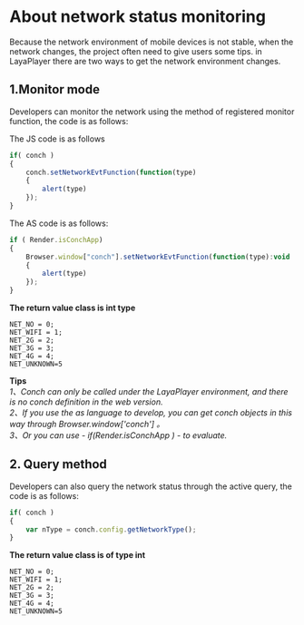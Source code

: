
# About network status monitoring
Because the network environment of mobile devices is not stable, when the network changes, the project often need to give users some tips. in LayaPlayer there are two ways to get the network environment changes.

## 1.Monitor mode

Developers can monitor the network using the method of registered monitor function, the code is as follows:

The JS code is as follows
```javascript
if( conch )
{
    conch.setNetworkEvtFunction(function(type)
    {
	    alert(type)
    });
}
```
The AS code is as follows:
```javascript
if ( Render.isConchApp)
{
    Browser.window["conch"].setNetworkEvtFunction(function(type):void
    {
        alert(type)
    });
}
```

**The return value class is int type**
```
NET_NO = 0;
NET_WIFI = 1;
NET_2G = 2;
NET_3G = 3;
NET_4G = 4;
NET_UNKNOWN=5
```
**Tips**  
*1、Conch can only be called under the LayaPlayer environment, and there is no conch definition in the web version.*  
*2、If you use the as language to develop, you can get conch objects in this way through  Browser.window['conch'] 。*  
*3、Or you can use  - if(Render.isConchApp ) - to evaluate.*  

## 2. Query method

Developers can also query the network status through the active query, the code is as follows:

```javascript
if( conch )
{
    var nType = conch.config.getNetworkType();
}
```

**The return value class is of type int**
```
NET_NO = 0;
NET_WIFI = 1;
NET_2G = 2;
NET_3G = 3;
NET_4G = 4;
NET_UNKNOWN=5
```



